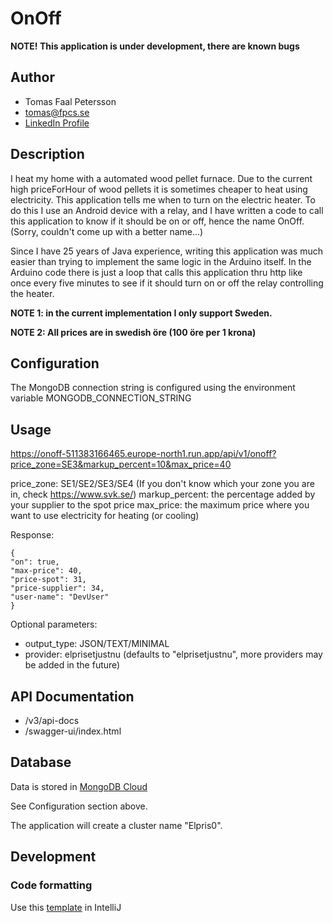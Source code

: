 # OnOff

**NOTE! This application is under development, there are known bugs**

## Author

- Tomas Faal Petersson
- tomas@fpcs.se
- [LinkedIn Profile](https://www.linkedin.com/in/tomasfaalpetersson/)

## Description

I heat my home with a automated wood pellet furnace. Due to the current high priceForHour of wood
pellets it
is sometimes cheaper to heat using electricity. This application tells me when to turn on the
electric heater.
To do this I use an Android device with a relay, and I have written a code to call this application
to know if it should be on or off, hence the name OnOff. (Sorry, couldn't come up with a better
name...)

Since I have 25 years of Java experience, writing this application was much easier than trying to
implement the
same logic in the Arduino itself. In the Arduino code there is just a loop that calls this
application
thru http like once every five minutes to see if it should turn on or off the relay controlling the
heater.

**NOTE 1: in the current implementation I only support Sweden.**

**NOTE 2: All prices are in swedish öre (100 öre per 1 krona)**

## Configuration

The MongoDB connection string is configured using the environment variable MONGODB_CONNECTION_STRING

## Usage

https://onoff-511383166465.europe-north1.run.app/api/v1/onoff?price_zone=SE3&markup_percent=10&max_price=40

price_zone: SE1/SE2/SE3/SE4 (If you don't know which your zone you are in,
check https://www.svk.se/)
markup_percent: the percentage added by your supplier to the spot price
max_price: the maximum price where you want to use electricity for heating (or cooling)

Response:

```
{
"on": true,
"max-price": 40,
"price-spot": 31,
"price-supplier": 34,
"user-name": "DevUser"
}
```

Optional parameters:

- output_type: JSON/TEXT/MINIMAL
- provider: elprisetjustnu (defaults to "elprisetjustnu", more providers may be added in the future)

## API Documentation

- /v3/api-docs
- /swagger-ui/index.html

## Database

Data is stored in [MongoDB Cloud](https://cloud.mongodb.com/)

See Configuration section above.

The application will create a cluster name "Elpris0".

## Development

### Code formatting

Use this [template](intellij-java-google-style.xml) in IntelliJ